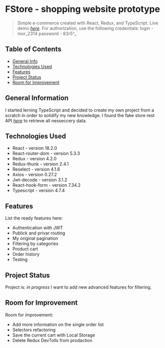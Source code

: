 # FStore - shopping website prototype
> Simple e-commerce created with React, Redux, and TypeScript.
> Live demo [_here_](https://f-store-olkhovoi.netlify.app/).
> For authorization, use the following credentials: login - mor_2314 password - 83r5^_

## Table of Contents
* [General Info](#general-information)
* [Technologies Used](#technologies-used)
* [Features](#features)
* [Project Status](#project-status)
* [Room for Improvement](#room-for-improvement)


## General Information
I started lerning TypeScript and decided to create my own project from a scratch in order to solidify my new knowledge. I found the fake store rest API [_here_](https://fakestoreapi.com/)  to retrieve all nesseccery data. 


## Technologies Used
- React  - version 18.2.0
- React-router-dom  - version 5.3.3
- Redux - version 4.2.0
- Redux-thunk - version 2.4.1
- Reselect - version 4.1.6
- Axios - version 0.27.2
- Jwt-decode - version 3.1.2
- React-hook-form - version 7.34.2
- Typescript - version 4.7.4


## Features
List the ready features here:
- Authentication with JWT
- Publick and privar routing
- My original pagination
- Filtering by categories
- Product cart
- Order history
- Testing

## Project Status
Project is: _in progress_ 
I want to add new advanced features for filtering.


## Room for Improvement
Room for improvement:
- Add more information on the single order list
- Selectors refactoring
- Save the current cart with Local Storage
- Delete Redux DevTolls from prodaction

